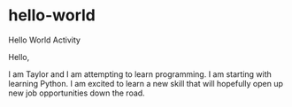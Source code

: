 # hello-world
Hello World Activity

Hello,

I am Taylor and I am attempting to learn programming. I am starting with learning Python. I am excited to learn a new skill that will hopefully open up new job opportunities down the road.
